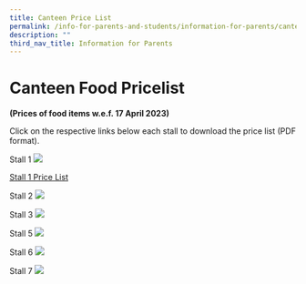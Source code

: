 ```yaml
---
title: Canteen Price List
permalink: /info-for-parents-and-students/information-for-parents/canteen-food-pricelist/
description: ""
third_nav_title: Information for Parents
---
```

# **Canteen Food Pricelist**
**(Prices of food items w.e.f. 17 April 2023)** 

Click on the respective links below each stall to download the price list (PDF format).

Stall 1
![](/images/Stall%201.jpg)

[Stall 1 Price List](/files/Canteen%20stall%20prices/canteen%20menu%20price%20list%2012%20april%202023%20stall%201.pdf)

Stall 2
![](/images/Stall%202.jpg)


Stall 3
![](/images/Stall%203.jpg)


Stall 5
![](/images/Stall%205.jpeg)


Stall 6
![](/images/Stall%206.jpg)


Stall 7 
![](/images/Stall%207.jpg)